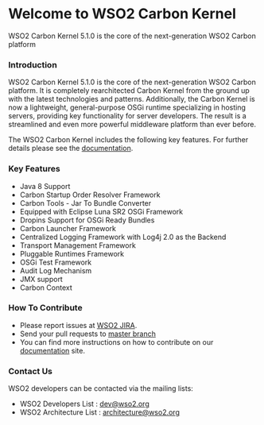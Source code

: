 # Welcome to WSO2 Carbon Kernel
WSO2 Carbon Kernel 5.1.0 is the core of the next-generation WSO2 Carbon platform

### Introduction
WSO2 Carbon Kernel 5.1.0 is the core of the next-generation WSO2 Carbon platform. It is completely rearchitected Carbon Kernel from the ground up with the latest technologies and patterns. Additionally, the Carbon Kernel is now a lightweight, general-purpose OSGi runtime specializing in hosting servers, providing key functionality for server developers. The result is a streamlined and even more powerful middleware platform than ever before.

The WSO2 Carbon Kernel includes the following key features. For further details please see the [documentation](https://docs.wso2.com/display/Carbon510).

### Key Features
* Java 8 Support
* Carbon Startup Order Resolver Framework
* Carbon Tools - Jar To Bundle Converter
* Equipped with Eclipse Luna SR2 OSGi Framework
* Dropins Support for OSGi Ready Bundles
* Carbon Launcher Framework
* Centralized Logging Framework with Log4j 2.0 as the Backend
* Transport Management Framework
* Pluggable Runtimes Framework
* OSGi Test Framework
* Audit Log Mechanism
* JMX support
* Carbon Context

### How To Contribute
* Please report issues at [WSO2 JIRA](https://wso2.org/jira/browse/Carbon).
* Send your pull requests to [master branch](https://github.com/wso2/carbon-kernel/tree/master)
* You can find more instructions on how to contribute on our [documentation](https://docs.wso2.com/display/Carbon510) site.

### Contact Us
WSO2 developers can be contacted via the mailing lists:
* WSO2 Developers List : dev@wso2.org
* WSO2 Architecture List : architecture@wso2.org
